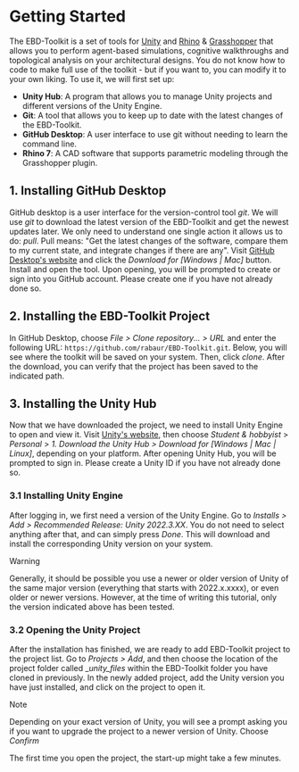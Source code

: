 # Getting Started
The EBD-Toolkit is a set of tools for [Unity](https://unity.com/) and [Rhino](https://www.rhino3d.com/) & [Grasshopper](https://www.grasshopper3d.com/page/download-1) that allows you to perform agent-based simulations, cognitive walkthroughs and topological analysis on your architectural designs. You do not know how to code to make full use of the toolkit - but if you want to, you can modify it to your own liking.
To use it, we will first set up:
- **Unity Hub**: A program that allows you to manage Unity projects and different versions of the Unity Engine.
- **Git**: A tool that allows you to keep up to date with the latest changes of the EBD-Toolkit.
- **GitHub Desktop**: A user interface to use git without needing to learn the command line.
- **Rhino 7**: A CAD software that supports parametric modeling through the Grasshopper plugin.
## 1. Installing GitHub Desktop
GitHub desktop is a user interface for the version-control tool _git_. We will use _git_ to download the latest version of the EBD-Toolkit and get the newest updates later.
We only need to understand one single action it allows us to do: _pull_. Pull means: "Get the latest changes of the software, compare them to my current state, and integrate changes if there are any".
Visit [GitHub Desktop's website](https://desktop.github.com/) and click the _Download for [Windows | Mac]_ button. Install and open the tool. Upon opening, you will be prompted to create or sign into you GitHub account. Please create one if you have not already done so.
## 2. Installing the EBD-Toolkit Project
In GitHub Desktop, choose _File > Clone repository... > URL_ and enter the following URL: `https://github.com/rabaur/EBD-Toolkit.git`. Below, you will see where the toolkit will be saved on your system. Then, click _clone_.
After the download, you can verify that the project has been saved to the indicated path.
## 3. Installing the Unity Hub
Now that we have downloaded the project, we need to install Unity Engine to open and view it. Visit [Unity's website](https://unity.com/pricing), then choose _Student & hobbyist_ > _Personal_ > _1. Download the Unity Hub > Download for [Windows | Mac | Linux]_, depending on your platform.
After opening Unity Hub, you will be prompted to sign in. Please create a Unity ID if you have not already done so.
### 3.1 Installing Unity Engine
After logging in, we first need a version of the Unity Engine. Go to _Installs > Add > Recommended Release: Unity 2022.3.XX_. You do not need to select anything after that, and can simply press _Done_. This will download and install the corresponding Unity version on your system.
>[!WARNING]
>Generally, it should be possible you use a newer or older version of Unity of the same major version (everything that starts with 2022.x.xxxx), or even older or newer versions. However, at the time of writing this tutorial, only the version indicated above has been tested.

### 3.2 Opening the Unity Project
After the installation has finished, we are ready to add EBD-Toolkit project to the project list. Go to _Projects > Add_, and then choose the location of the project folder called __unity_files_ within the EBD-Toolkit folder you have cloned in previously. In the newly added project, add the Unity version you have just installed, and click on the project to open it.

>[!NOTE]
>Depending on your exact version of Unity, you will see a prompt asking you if you want to upgrade the project to a newer version of Unity. Choose _Confirm_

The first time you open the project, the start-up might take a few minutes.